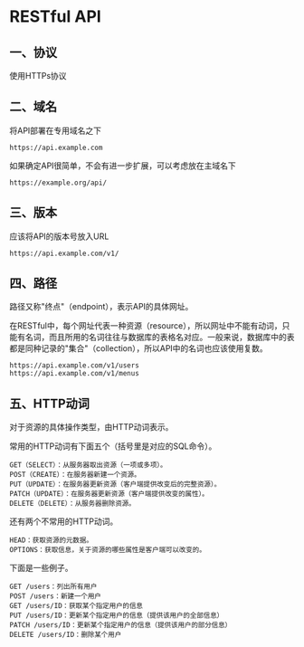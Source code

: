 # RESTful API

## 一、协议
使用HTTPs协议

## 二、域名
将API部署在专用域名之下
```
https://api.example.com
```

如果确定API很简单，不会有进一步扩展，可以考虑放在主域名下
```
https://example.org/api/
```

## 三、版本
应该将API的版本号放入URL
```
https://api.example.com/v1/
```

## 四、路径
路径又称"终点"（endpoint），表示API的具体网址。

在RESTful中，每个网址代表一种资源（resource），所以网址中不能有动词，只能有名词，而且所用的名词往往与数据库的表格名对应。一般来说，数据库中的表都是同种记录的"集合"（collection），所以API中的名词也应该使用复数。

```
https://api.example.com/v1/users
https://api.example.com/v1/menus
```

## 五、HTTP动词
对于资源的具体操作类型，由HTTP动词表示。

常用的HTTP动词有下面五个（括号里是对应的SQL命令）。
```
GET（SELECT）：从服务器取出资源（一项或多项）。
POST（CREATE）：在服务器新建一个资源。
PUT（UPDATE）：在服务器更新资源（客户端提供改变后的完整资源）。
PATCH（UPDATE）：在服务器更新资源（客户端提供改变的属性）。
DELETE（DELETE）：从服务器删除资源。
```

还有两个不常用的HTTP动词。
```
HEAD：获取资源的元数据。
OPTIONS：获取信息，关于资源的哪些属性是客户端可以改变的。
```

下面是一些例子。
```
GET /users：列出所有用户
POST /users：新建一个用户
GET /users/ID：获取某个指定用户的信息
PUT /users/ID：更新某个指定用户的信息（提供该用户的全部信息）
PATCH /users/ID：更新某个指定用户的信息（提供该用户的部分信息）
DELETE /users/ID：删除某个用户
```
